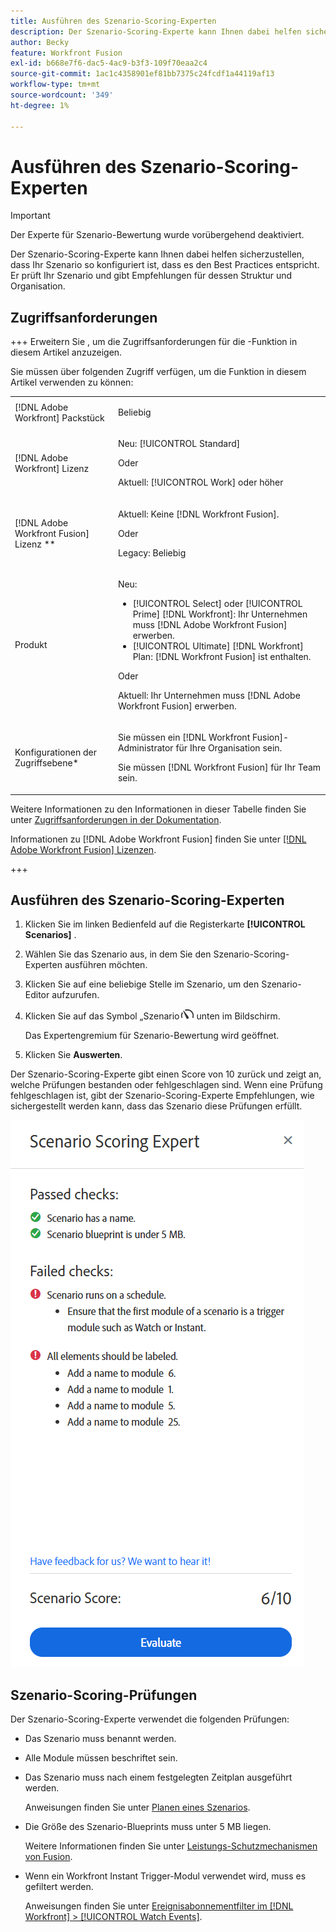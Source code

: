 ```yaml
---
title: Ausführen des Szenario-Scoring-Experten
description: Der Szenario-Scoring-Experte kann Ihnen dabei helfen sicherzustellen, dass Ihr Szenario so konfiguriert ist, dass es den Best Practices entspricht. Er prüft Ihr Szenario und gibt Empfehlungen für dessen Struktur und Organisation.
author: Becky
feature: Workfront Fusion
exl-id: b668e7f6-dac5-4ac9-b3f3-109f70eaa2c4
source-git-commit: 1ac1c4358901ef81bb7375c24fcdf1a44119af13
workflow-type: tm+mt
source-wordcount: '349'
ht-degree: 1%

---
```


# Ausführen des Szenario-Scoring-Experten

>[!IMPORTANT]
>
>Der Experte für Szenario-Bewertung wurde vorübergehend deaktiviert.

Der Szenario-Scoring-Experte kann Ihnen dabei helfen sicherzustellen, dass Ihr Szenario so konfiguriert ist, dass es den Best Practices entspricht. Er prüft Ihr Szenario und gibt Empfehlungen für dessen Struktur und Organisation.

## Zugriffsanforderungen

+++ Erweitern Sie , um die Zugriffsanforderungen für die -Funktion in diesem Artikel anzuzeigen.

Sie müssen über folgenden Zugriff verfügen, um die Funktion in diesem Artikel verwenden zu können:

<table style="table-layout:auto">
 <col> 
 <col> 
 <tbody> 
  <tr> 
   <td role="rowheader">[!DNL Adobe Workfront] Packstück</td> 
   <td> <p>Beliebig</p> </td> 
  </tr> 
  <tr data-mc-conditions=""> 
   <td role="rowheader">[!DNL Adobe Workfront] Lizenz</td> 
   <td> <p>Neu: [!UICONTROL Standard]</p><p>Oder</p><p>Aktuell: [!UICONTROL Work] oder höher</p> </td> 
  </tr> 
  <tr> 
   <td role="rowheader">[!DNL Adobe Workfront Fusion] Lizenz **</td> 
   <td>
   <p>Aktuell: Keine [!DNL Workfront Fusion].</p>
   <p>Oder</p>
   <p>Legacy: Beliebig </p>
   </td> 
  </tr> 
  <tr> 
   <td role="rowheader">Produkt</td> 
   <td>
   <p>Neu:</p> <ul><li>[!UICONTROL Select] oder [!UICONTROL Prime] [!DNL Workfront]: Ihr Unternehmen muss [!DNL Adobe Workfront Fusion] erwerben.</li><li>[!UICONTROL Ultimate] [!DNL Workfront] Plan: [!DNL Workfront Fusion] ist enthalten.</li></ul>
   <p>Oder</p>
   <p>Aktuell: Ihr Unternehmen muss [!DNL Adobe Workfront Fusion] erwerben.</p>
   </td> 
  </tr>
  <tr data-mc-conditions=""> 
   <td role="rowheader">Konfigurationen der Zugriffsebene*</td> 
   <td> 
     <p>Sie müssen ein [!DNL Workfront Fusion]-Administrator für Ihre Organisation sein.</p>
     <p>Sie müssen [!DNL Workfront Fusion] für Ihr Team sein.</p>
   </td> 
  </tr> 
   </td> 
  </tr> 
 </tbody> 
</table>

Weitere Informationen zu den Informationen in dieser Tabelle finden Sie unter [Zugriffsanforderungen in der Dokumentation](/help/workfront-fusion/references/licenses-and-roles/access-level-requirements-in-documentation.md).

Informationen zu [!DNL Adobe Workfront Fusion] finden Sie unter [[!DNL Adobe Workfront Fusion] Lizenzen](/help/workfront-fusion/set-up-and-manage-workfront-fusion/licensing-operations-overview/license-automation-vs-integration.md).

+++

## Ausführen des Szenario-Scoring-Experten

1. Klicken Sie im linken Bedienfeld auf die Registerkarte **[!UICONTROL Scenarios]** .
1. Wählen Sie das Szenario aus, in dem Sie den Szenario-Scoring-Experten ausführen möchten.
1. Klicken Sie auf eine beliebige Stelle im Szenario, um den Szenario-Editor aufzurufen.
1. Klicken Sie auf das Symbol „Szenario![Bewertungsexperte](assets/scoring-expert-icon.png) unten im Bildschirm.

   Das Expertengremium für Szenario-Bewertung wird geöffnet.
1. Klicken Sie **Auswerten**.

Der Szenario-Scoring-Experte gibt einen Score von 10 zurück und zeigt an, welche Prüfungen bestanden oder fehlgeschlagen sind. Wenn eine Prüfung fehlgeschlagen ist, gibt der Szenario-Scoring-Experte Empfehlungen, wie sichergestellt werden kann, dass das Szenario diese Prüfungen erfüllt.

![Szenario-Bewertung](assets/scenario-score.png)

## Szenario-Scoring-Prüfungen

Der Szenario-Scoring-Experte verwendet die folgenden Prüfungen:

* Das Szenario muss benannt werden.
* Alle Module müssen beschriftet sein.
* Das Szenario muss nach einem festgelegten Zeitplan ausgeführt werden.

  Anweisungen finden Sie unter [Planen eines Szenarios](/help/workfront-fusion/create-scenarios/config-scenarios-settings/schedule-a-scenario.md).
* Die Größe des Szenario-Blueprints muss unter 5 MB liegen.

  Weitere Informationen finden Sie unter [Leistungs-Schutzmechanismen von Fusion](/help/workfront-fusion/references/scenarios/fusion-performance-guardrails.md#scenarios).
* Wenn ein Workfront Instant Trigger-Modul verwendet wird, muss es gefiltert werden.

  Anweisungen finden Sie unter [Ereignisabonnementfilter im  [!DNL Workfront] > [!UICONTROL Watch Events]](/help/workfront-fusion/references/apps-and-modules/adobe-connectors/workfront-modules.md#event-subscription-filters-in-the-workfront--watch-events-modules).
